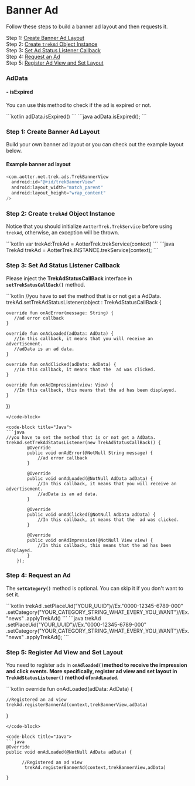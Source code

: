 # Banner Ad

Follow these steps to build a banner ad layout and then requests it.

Step 1: [Create Banner Ad Layout](banner-ad.md#step-1-create-banner-ad-layout)\
Step 2: [Create `trekAd` Object Instance](banner-ad.md#step-2-create-trekad-object-instance)\
Step 3: [Set Ad Status Listener Callback](banner-ad.md#step-3-set-ad-status-listener-callback)\
Step 4: [Request an Ad](banner-ad.md#step-4-request-an-ad)\
Step 5: [Register Ad View and Set Layout](banner-ad.md#step-5-register-ad-view-and-set-layout)

### **AdData**

#### - isExpired

You can use this method to check if the ad is expired or not.

<code-group>
<code-block title="Kotlin" active>
```kotlin
adData.isExpired()
```
</code-block>

<code-block title="Java">
```java
adData.isExpired();
```
</code-block>
</code-group>

### Step 1: Create Banner Ad Layout

Build your own banner ad layout or you can check out the example layout below.

#### **Example banner ad layout**

```kotlin
<com.aotter.net.trek.ads.TrekBannerView
  android:id="@+id/trekBannerView"
  android:layout_width="match_parent"
  android:layout_height="wrap_content"
/>
```

### Step 2: Create `trekAd` Object Instance

Notice that you should initialize `AotterTrek.TrekService` before using `trekAd`, otherwise, an exception will be thrown.

<code-group>
<code-block title="Kotlin" active>
```kotlin
var trekAd:TrekAd = AotterTrek.trekService(context)
```
</code-block>

<code-block title="Java">
```java
TrekAd trekAd = AotterTrek.INSTANCE.trekService(context);
```
</code-block>
</code-group>

### Step 3: Set Ad Status Listener Callback

Please inject the **TrekAdStatusCallBack** interface in **`setTrekSatusCallBack()`** method.

<code-group>
<code-block title="Kotlin" active>
```kotlin
//you have to set the method that is or not get a AdData.
trekAd.setTrekAdStatusListener(object : TrekAdStatusCallBack {

    override fun onAdError(message: String) {
       //ad error callback
    }

    override fun onAdLoaded(adData: AdData) {
       //In this callback, it means that you will receive an advertisement.
       //adData is an ad data.
    }

    override fun onAdClicked(adData: AdData) {
       //In this callback, it means that the  ad was clicked.
    }

    override fun onAdImpression(view: View) {
       //In this callback, this means that the ad has been displayed.
    }

 })
```
</code-block>

<code-block title="Java">
```java
//you have to set the method that is or not get a AdData.
trekAd.setTrekAdStatusListener(new TrekAdStatusCallBack() {
        @Override
        public void onAdError(@NotNull String message) {
            //ad error callback
        }

        @Override
        public void onAdLoaded(@NotNull AdData adData) {
            //In this callback, it means that you will receive an advertisement.
            //adData is an ad data.
        }

        @Override
        public void onAdClicked(@NotNull AdData adData) {
            //In this callback, it means that the  ad was clicked.
        }

        @Override
        public void onAdImpression(@NotNull View view) {
            //In this callback, this means that the ad has been displayed.
        }
    });
```
</code-block>
</code-group>

### Step 4: Request an Ad

The **`setCategory()`** method is optional. You can skip it if you don't want to set it.

<code-group>
<code-block title="Kotlin" active>
```kotlin
trekAd
.setPlaceUid("YOUR_UUID")//Ex."0000-12345-6789-000"
.setCategory("YOUR_CATEGORY_STRING_WHAT_EVERY_YOU_WANT")//Ex."news"
.applyTrekAd()
```
</code-block>

<code-block title="Java">
```java
trekAd
.setPlaceUid("YOUR_UUID")//Ex."0000-12345-6789-000"
.setCategory("YOUR_CATEGORY_STRING_WHAT_EVERY_YOU_WANT")//Ex."news"
.applyTrekAd();
```
</code-block>
</code-group>

### Step 5: Register Ad View and Set Layout

You need to register ads in **`onAdloaded()`**method to receive the impression and click events. More specifically, register ad view and set layout in **`TrekAdStatusListener()`** method of**`onAdLoaded`**.

<code-group>
<code-block title="Kotlin" active>
```kotlin
override fun onAdLoaded(adData: AdData) {
    
    //Registered an ad view
    trekAd.registerBannerAd(context,trekBannerView,adData)
       
}
```
</code-block>

<code-block title="Java">
```java
@Override
public void onAdLoaded(@NotNull AdData adData) {

      //Registered an ad view
       trekAd.registerBannerAd(context,trekBannerView,adData)

}
```
</code-block>
</code-group>
